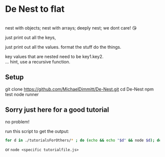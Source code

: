 # De Nest to flat
<br>nest with objects; nest with arrays; deeply nest; we dont care! 😘  </br>

just print out all the keys, 

just print out all the values. format the stuff do the things.

key values that are nested need to be key1.key2.
<br>... hint, use a recursive function.</br>

## Setup
git clone https://github.com/MichaelDimmitt/De-Nest.git
cd De-Nest
npm test
node runner

## Sorry <User> just here for a good tutorial
no problem!

run this script to get the output:
```bash 
for d in ./tutorialsForOthers/* ; do (echo && echo "$d" && node $d); done
```

or `node <specific tutorialfile.js>`
